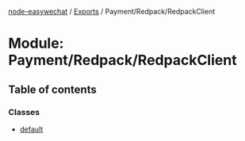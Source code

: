 [node-easywechat](../README.md) / [Exports](../modules.md) / Payment/Redpack/RedpackClient

# Module: Payment/Redpack/RedpackClient

## Table of contents

### Classes

- [default](../classes/Payment_Redpack_RedpackClient.default.md)
